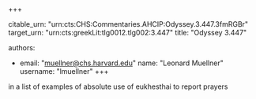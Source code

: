 +++


citable_urn: "urn:cts:CHS:Commentaries.AHCIP:Odyssey.3.447.3fmRGBr"
target_urn: "urn:cts:greekLit:tlg0012.tlg002:3.447"
title: "Odyssey 3.447"

authors:
- email: "muellner@chs.harvard.edu"
  name: "Leonard Muellner"
  username: "lmuellner"
+++

<p>in a list of examples of absolute use of eukhesthai to report prayers</p>